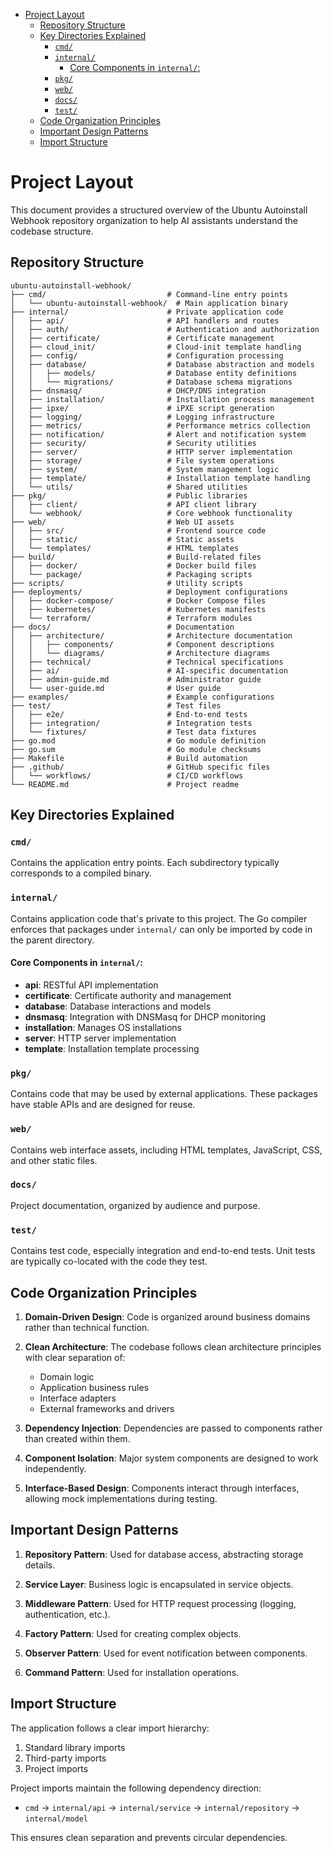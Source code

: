 <!-- START doctoc generated TOC please keep comment here to allow auto update -->
<!-- DON'T EDIT THIS SECTION, INSTEAD RE-RUN doctoc TO UPDATE -->

- [Project Layout](#project-layout)
  - [Repository Structure](#repository-structure)
  - [Key Directories Explained](#key-directories-explained)
    - [`cmd/`](#cmd)
    - [`internal/`](#internal)
      - [Core Components in `internal/`:](#core-components-in-internal)
    - [`pkg/`](#pkg)
    - [`web/`](#web)
    - [`docs/`](#docs)
    - [`test/`](#test)
  - [Code Organization Principles](#code-organization-principles)
  - [Important Design Patterns](#important-design-patterns)
  - [Import Structure](#import-structure)

<!-- END doctoc generated TOC please keep comment here to allow auto update -->

# Project Layout

This document provides a structured overview of the Ubuntu Autoinstall Webhook
repository organization to help AI assistants understand the codebase structure.

## Repository Structure

```
ubuntu-autoinstall-webhook/
├── cmd/                           # Command-line entry points
│   └── ubuntu-autoinstall-webhook/  # Main application binary
├── internal/                      # Private application code
│   ├── api/                       # API handlers and routes
│   ├── auth/                      # Authentication and authorization
│   ├── certificate/               # Certificate management
│   ├── cloud_init/                # Cloud-init template handling
│   ├── config/                    # Configuration processing
│   ├── database/                  # Database abstraction and models
│   │   ├── models/                # Database entity definitions
│   │   └── migrations/            # Database schema migrations
│   ├── dnsmasq/                   # DHCP/DNS integration
│   ├── installation/              # Installation process management
│   ├── ipxe/                      # iPXE script generation
│   ├── logging/                   # Logging infrastructure
│   ├── metrics/                   # Performance metrics collection
│   ├── notification/              # Alert and notification system
│   ├── security/                  # Security utilities
│   ├── server/                    # HTTP server implementation
│   ├── storage/                   # File system operations
│   ├── system/                    # System management logic
│   ├── template/                  # Installation template handling
│   └── utils/                     # Shared utilities
├── pkg/                           # Public libraries
│   ├── client/                    # API client library
│   └── webhook/                   # Core webhook functionality
├── web/                           # Web UI assets
│   ├── src/                       # Frontend source code
│   ├── static/                    # Static assets
│   └── templates/                 # HTML templates
├── build/                         # Build-related files
│   ├── docker/                    # Docker build files
│   └── package/                   # Packaging scripts
├── scripts/                       # Utility scripts
├── deployments/                   # Deployment configurations
│   ├── docker-compose/            # Docker Compose files
│   ├── kubernetes/                # Kubernetes manifests
│   └── terraform/                 # Terraform modules
├── docs/                          # Documentation
│   ├── architecture/              # Architecture documentation
│   │   ├── components/            # Component descriptions
│   │   └── diagrams/              # Architecture diagrams
│   ├── technical/                 # Technical specifications
│   ├── ai/                        # AI-specific documentation
│   ├── admin-guide.md             # Administrator guide
│   └── user-guide.md              # User guide
├── examples/                      # Example configurations
├── test/                          # Test files
│   ├── e2e/                       # End-to-end tests
│   ├── integration/               # Integration tests
│   └── fixtures/                  # Test data fixtures
├── go.mod                         # Go module definition
├── go.sum                         # Go module checksums
├── Makefile                       # Build automation
├── .github/                       # GitHub specific files
│   └── workflows/                 # CI/CD workflows
└── README.md                      # Project readme
```

## Key Directories Explained

### `cmd/`

Contains the application entry points. Each subdirectory typically corresponds
to a compiled binary.

### `internal/`

Contains application code that's private to this project. The Go compiler
enforces that packages under `internal/` can only be imported by code in the
parent directory.

#### Core Components in `internal/`:

- **api**: RESTful API implementation
- **certificate**: Certificate authority and management
- **database**: Database interactions and models
- **dnsmasq**: Integration with DNSMasq for DHCP monitoring
- **installation**: Manages OS installations
- **server**: HTTP server implementation
- **template**: Installation template processing

### `pkg/`

Contains code that may be used by external applications. These packages have
stable APIs and are designed for reuse.

### `web/`

Contains web interface assets, including HTML templates, JavaScript, CSS, and
other static files.

### `docs/`

Project documentation, organized by audience and purpose.

### `test/`

Contains test code, especially integration and end-to-end tests. Unit tests are
typically co-located with the code they test.

## Code Organization Principles

1. **Domain-Driven Design**: Code is organized around business domains rather
   than technical function.

2. **Clean Architecture**: The codebase follows clean architecture principles
   with clear separation of:
   - Domain logic
   - Application business rules
   - Interface adapters
   - External frameworks and drivers

3. **Dependency Injection**: Dependencies are passed to components rather than
   created within them.

4. **Component Isolation**: Major system components are designed to work
   independently.

5. **Interface-Based Design**: Components interact through interfaces, allowing
   mock implementations during testing.

## Important Design Patterns

1. **Repository Pattern**: Used for database access, abstracting storage
   details.

2. **Service Layer**: Business logic is encapsulated in service objects.

3. **Middleware Pattern**: Used for HTTP request processing (logging,
   authentication, etc.).

4. **Factory Pattern**: Used for creating complex objects.

5. **Observer Pattern**: Used for event notification between components.

6. **Command Pattern**: Used for installation operations.

## Import Structure

The application follows a clear import hierarchy:

1. Standard library imports
2. Third-party imports
3. Project imports

Project imports maintain the following dependency direction:

- `cmd` → `internal/api` → `internal/service` → `internal/repository` →
  `internal/model`

This ensures clean separation and prevents circular dependencies.
